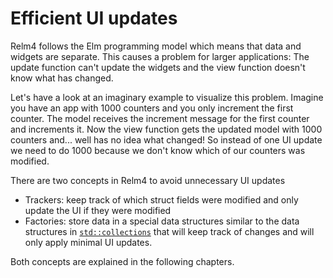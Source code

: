 # Efficient UI updates

Relm4 follows the Elm programming model which means that data and widgets are separate. This causes a problem for larger applications: The update function can't update the widgets and the view function doesn't know what has changed.

Let's have a look at an imaginary example to visualize this problem. Imagine you have an app with 1000 counters and you only increment the first counter. The model receives the increment message for the first counter and increments it. Now the view function gets the updated model with 1000 counters and... well has no idea what changed! So instead of one UI update we need to do 1000 because we don't know which of our counters was modified.

There are two concepts in Relm4 to avoid unnecessary UI updates

+ Trackers: keep track of which struct fields were modified and only update the UI if they were modified
+ Factories: store data in a special data structures similar to the data structures in [`std::collections`](https://doc.rust-lang.org/std/collections/index.html) that will keep track of changes and will only apply minimal UI updates.

Both concepts are explained in the following chapters.
